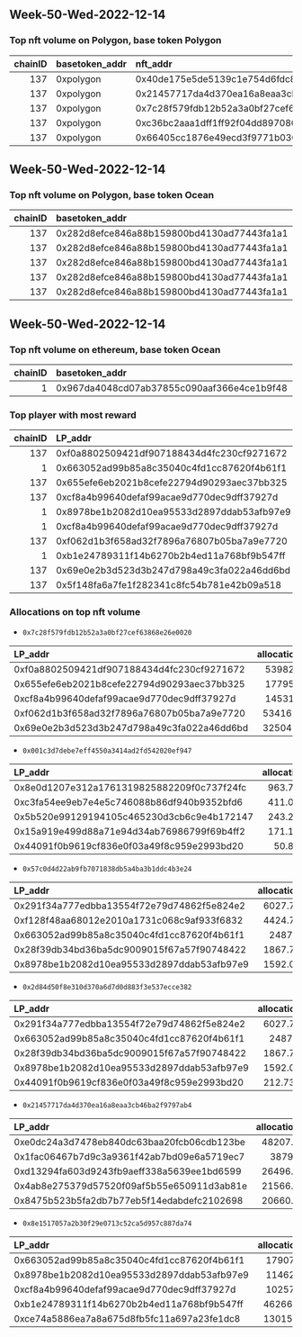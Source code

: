 ## Week-50-Wed-2022-12-14 

### Top nft volume on Polygon, base token Polygon
|   chainID | basetoken_addr   | nft_addr                                   |   vol_amt |   week |   vol_perc |
|----------:|:-----------------|:-------------------------------------------|----------:|-------:|-----------:|
|       137 | 0xpolygon        | 0x40de175e5de5139c1e754d6fdc8b01ac23065700 | 0.039443  |     50 |   12.1012  |
|       137 | 0xpolygon        | 0x21457717da4d370ea16a8eaa3cb46ba2f9797ab4 | 0.034274  |     50 |   10.5153  |
|       137 | 0xpolygon        | 0x7c28f579fdb12b52a3a0bf27cef63868e26e0020 | 0.0316878 |     50 |    9.72189 |
|       137 | 0xpolygon        | 0xc36bc2aaa1dff1ff92f04dd89708608dc5715beb | 0.0283012 |     50 |    8.68287 |
|       137 | 0xpolygon        | 0x66405cc1876e49ecd3f9771b030046f5f328892a | 0.0257004 |     50 |    7.88493 |

## Week-50-Wed-2022-12-14 

### Top nft volume on Polygon, base token Ocean
|   chainID | basetoken_addr                             | nft_addr                                   |   vol_amt |   week |   vol_perc |
|----------:|:-------------------------------------------|:-------------------------------------------|----------:|-------:|-----------:|
|       137 | 0x282d8efce846a88b159800bd4130ad77443fa1a1 | 0x7c28f579fdb12b52a3a0bf27cef63868e26e0020 |     70000 |     50 | 98.2925    |
|       137 | 0x282d8efce846a88b159800bd4130ad77443fa1a1 | 0x001c3d7debe7eff4550a3414ad2fd542020ef947 |       999 |     50 |  1.40277   |
|       137 | 0x282d8efce846a88b159800bd4130ad77443fa1a1 | 0x57c0d4d22ab9fb7071838db5a4ba3b1ddc4b3e24 |        69 |     50 |  0.0968883 |
|       137 | 0x282d8efce846a88b159800bd4130ad77443fa1a1 | 0x2d84d50f8e310d370a6d7d0d883f3e537ecce382 |        49 |     50 |  0.0688048 |
|       137 | 0x282d8efce846a88b159800bd4130ad77443fa1a1 | 0x21457717da4d370ea16a8eaa3cb46ba2f9797ab4 |        22 |     50 |  0.0308919 |

## Week-50-Wed-2022-12-14 

### Top nft volume on ethereum, base token Ocean
|   chainID | basetoken_addr                             | nft_addr                                   |   vol_amt |   week |   vol_perc |
|----------:|:-------------------------------------------|:-------------------------------------------|----------:|-------:|-----------:|
|         1 | 0x967da4048cd07ab37855c090aaf366e4ce1b9f48 | 0x8e1517057a2b30f29e0713c52ca5d957c887da74 |     40100 |     50 |        100 |

### Top player with most reward
|   chainID | LP_addr                                    |   OCEAN_amt |   reward_perc_per_LP |   week | LP_addr_label   |
|----------:|:-------------------------------------------|------------:|---------------------:|-------:|:----------------|
|       137 | 0xf0a8802509421df907188434d4fc230cf9271672 |    8484.37  |             34.2785  |     50 | shrimp1         |
|         1 | 0x663052ad99b85a8c35040c4fd1cc87620f4b61f1 |    2814.47  |             11.371   |     50 | shrimp3         |
|       137 | 0x655efe6eb2021b8cefe22794d90293aec37bb325 |    2796.85  |             11.2998  |     50 | nan             |
|       137 | 0xcf8a4b99640defaf99acae9d770dec9dff37927d |    2283.92  |              9.22749 |     50 | shrimp2         |
|         1 | 0x8978be1b2082d10ea95533d2897ddab53afb97e9 |    1801.58  |              7.27876 |     50 | nan             |
|         1 | 0xcf8a4b99640defaf99acae9d770dec9dff37927d |    1612.18  |              6.51352 |     50 | shrimp2         |
|       137 | 0xf062d1b3f658ad32f7896a76807b05ba7a9e7720 |     839.949 |              3.39356 |     50 | nan             |
|         1 | 0xb1e24789311f14b6270b2b4ed11a768bf9b547ff |     727.165 |              2.93789 |     50 | nan             |
|       137 | 0x69e0e2b3d523d3b247d798a49c3fa022a46dd6bd |     510.872 |              2.06402 |     50 | nan             |
|       137 | 0x5f148fa6a7fe1f282341c8fc54b781e42b09a518 |     369.604 |              1.49327 |     50 | nan             |

### Allocations on top nft volume
- `0x7c28f579fdb12b52a3a0bf27cef63868e26e0020`

| LP_addr                                    |   allocation | LP_addr_label   |   percent |   balance |
|:-------------------------------------------|-------------:|:----------------|----------:|----------:|
| 0xf0a8802509421df907188434d4fc230cf9271672 |     539821   | shrimp1         |    0.925  |    583591 |
| 0x655efe6eb2021b8cefe22794d90293aec37bb325 |     177950   | unknown         |    0.925  |    192379 |
| 0xcf8a4b99640defaf99acae9d770dec9dff37927d |     145315   | shrimp2         |    0.51   |    284932 |
| 0xf062d1b3f658ad32f7896a76807b05ba7a9e7720 |      53416.1 | unknown         |    0.2175 |    245591 |
| 0x69e0e2b3d523d3b247d798a49c3fa022a46dd6bd |      32504.4 | unknown         |    0.25   |    130018 |

- `0x001c3d7debe7eff4550a3414ad2fd542020ef947`

| LP_addr                                    |   allocation | LP_addr_label   |   percent |   balance |
|:-------------------------------------------|-------------:|:----------------|----------:|----------:|
| 0x8e0d1207e312a1761319825882209f0c737f24fc |      963.758 | unknown         |    0.047  |  20505.5  |
| 0xc3fa54ee9eb7e4e5c746088b86df940b9352bfd6 |      411.066 | unknown         |    0.0435 |   9449.79 |
| 0x5b520e99129194105c465230d3cb6c9e4b172147 |      243.294 | unknown         |    0.009  |  27032.7  |
| 0x15a919e499d88a71e94d34ab76986799f69b4ff2 |      171.159 | unknown         |    0.07   |   2445.13 |
| 0x44091f0b9619cf836e0f03a49f8c959e2993bd20 |       50.803 | unknown         |    0.02   |   2540.15 |

- `0x57c0d4d22ab9fb7071838db5a4ba3b1ddc4b3e24`

| LP_addr                                    |   allocation | LP_addr_label   |   percent |   balance |
|:-------------------------------------------|-------------:|:----------------|----------:|----------:|
| 0x291f34a777edbba13554f72e79d74862f5e824e2 |      6027.71 | unknown         |    0.185  |  32582.2  |
| 0xf128f48aa68012e2010a1731c068c9af933f6832 |      4424.73 | unknown         |    0.365  |  12122.6  |
| 0x663052ad99b85a8c35040c4fd1cc87620f4b61f1 |      2487.1  | shrimp3         |    0.005  | 497421    |
| 0x28f39db34bd36ba5dc9009015f67a57f90748422 |      1867.73 | unknown         |    0.1875 |   9961.22 |
| 0x8978be1b2082d10ea95533d2897ddab53afb97e9 |      1592.03 | unknown         |    0.005  | 318407    |

- `0x2d84d50f8e310d370a6d7d0d883f3e537ecce382`

| LP_addr                                    |   allocation | LP_addr_label   |   percent |   balance |
|:-------------------------------------------|-------------:|:----------------|----------:|----------:|
| 0x291f34a777edbba13554f72e79d74862f5e824e2 |     6027.71  | unknown         |   0.185   |  32582.2  |
| 0x663052ad99b85a8c35040c4fd1cc87620f4b61f1 |     2487.1   | shrimp3         |   0.005   | 497421    |
| 0x28f39db34bd36ba5dc9009015f67a57f90748422 |     1867.73  | unknown         |   0.1875  |   9961.22 |
| 0x8978be1b2082d10ea95533d2897ddab53afb97e9 |     1592.03  | unknown         |   0.005   | 318407    |
| 0x44091f0b9619cf836e0f03a49f8c959e2993bd20 |      212.738 | unknown         |   0.08375 |   2540.15 |

- `0x21457717da4d370ea16a8eaa3cb46ba2f9797ab4`

| LP_addr                                    |   allocation | LP_addr_label   |   percent |         balance |
|:-------------------------------------------|-------------:|:----------------|----------:|----------------:|
| 0xe0dc24a3d7478eb840dc63baa20fcb06cdb123be |      48207.8 | unknown         |  0.5      | 96415.7         |
| 0x1fac06467b7d9c3a9361f42ab7bd09e6a5719ec7 |      38796   | unknown         |  0.5      | 77592.1         |
| 0xd13294fa603d9243fb9aeff338a5639ee1bd6599 |      26496.9 | unknown         |  0.5      | 52993.7         |
| 0x4ab8e275379d57520f09af5b55e650911d3ab81e |      21566.6 | unknown         |  0.5      | 43133.1         |
| 0x8475b523b5fa2db7b77eb5f14edabdefc2102698 |      20660.8 | psdn            |  0.016789 |     1.23062e+06 |

- `0x8e1517057a2b30f29e0713c52ca5d957c887da74`

| LP_addr                                    |   allocation | LP_addr_label   |   percent |   balance |
|:-------------------------------------------|-------------:|:----------------|----------:|----------:|
| 0x663052ad99b85a8c35040c4fd1cc87620f4b61f1 |     179072   | shrimp3         |     0.36  |    497421 |
| 0x8978be1b2082d10ea95533d2897ddab53afb97e9 |     114627   | unknown         |     0.36  |    318407 |
| 0xcf8a4b99640defaf99acae9d770dec9dff37927d |     102576   | shrimp2         |     0.36  |    284932 |
| 0xb1e24789311f14b6270b2b4ed11a768bf9b547ff |      46266.2 | unknown         |     0.34  |    136077 |
| 0xce74a5886ea7a8a675d8fb5fc11a697a23fe1dc8 |      13015.4 | unknown         |     0.095 |    137004 |

